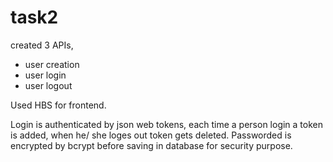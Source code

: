 # task2

created 3 APIs, 
 - user creation 
 - user login 
 - user logout
 
 Used HBS for frontend.
 
 Login is authenticated by json web tokens, each time a person login a token is added, when he/ she loges out token gets deleted.
 Passworded is encrypted by bcrypt before saving in database for security purpose.
